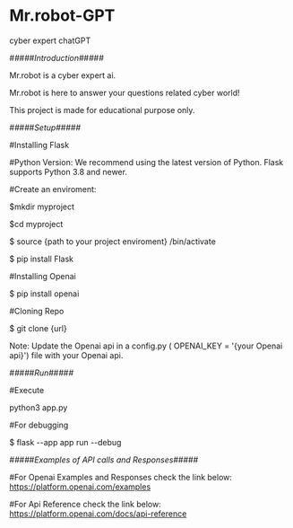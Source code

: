 # Mr.robot-GPT
cyber expert chatGPT

#*#*#*#*#*Introduction#*#*#*#*#*


Mr.robot is a cyber expert ai.

Mr.robot is here to answer your questions related cyber world!

This project is made for educational purpose only.

#*#*#*#*#*Setup#*#*#*#*#*

#Installing Flask

#Python Version: We recommend using the latest version of Python. Flask supports Python 3.8 and newer.

#Create an enviroment:

$mkdir myproject

$cd myproject 

$ source {path to your project enviroment} /bin/activate

$ pip install Flask

#Installing Openai

$ pip install openai

#Cloning Repo

$ git clone {url}

Note: Update the Openai api in a config.py ( OPENAI_KEY = '{your Openai api}') file with your Openai api.

#*#*#*#*#*Run#*#*#*#*#*

#Execute

python3 app.py

#For debugging

$ flask --app app run --debug

#*#*#*#*#*Examples of API calls and Responses#*#*#*#*#*

#For Openai Examples and Responses check the link below: https://platform.openai.com/examples

#For Api Reference check the link below: https://platform.openai.com/docs/api-reference
